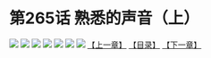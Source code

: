 # 第265话 熟悉的声音（上）
![](https://mhpic.xiaomingtaiji.net/comic/D/斗破苍穹拆分版/265话/1.jpg-zymk.middle.webp)
![](https://mhpic.xiaomingtaiji.net/comic/D/斗破苍穹拆分版/265话/2.jpg-zymk.middle.webp)
![](https://mhpic.xiaomingtaiji.net/comic/D/斗破苍穹拆分版/265话/3.jpg-zymk.middle.webp)
![](https://mhpic.xiaomingtaiji.net/comic/D/斗破苍穹拆分版/265话/4.jpg-zymk.middle.webp)
![](https://mhpic.xiaomingtaiji.net/comic/D/斗破苍穹拆分版/265话/5.jpg-zymk.middle.webp)
![](https://mhpic.xiaomingtaiji.net/comic/D/斗破苍穹拆分版/265话/6.jpg-zymk.middle.webp)
![](https://mhpic.xiaomingtaiji.net/comic/D/斗破苍穹拆分版/265话/7.jpg-zymk.middle.webp)
[【上一章】](./264.md)
[【目录】](./READMD.md)
[【下一章】](./266.md)
